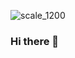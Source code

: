 ![scale_1200](https://user-images.githubusercontent.com/70953745/140535036-cb510af1-bdab-456b-a25e-bc90d996ab9d.jpg)
### Hi there 👋


<!--
**Shura-mint213/Shura-mint213** is a ✨ _special_ ✨ repository because its `README.md` (this file) appears on your GitHub profile.

Here are some ideas to get you started:

- 🔭 I’m currently working on ...
- 🌱 I’m currently learning ...
- 👯 I’m looking to collaborate on ...
- 🤔 I’m looking for help with ...
- 💬 Ask me about ...
- 📫 How to reach me: ...
- 😄 Pronouns: ...
- ⚡ Fun fact: ...
-->
